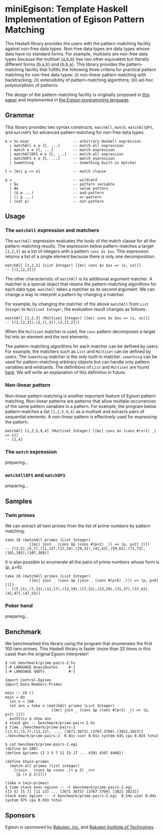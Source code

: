 # miniEgison: Template Haskell Implementation of Egison Pattern Matching

This Haskell library provides the users with the pattern-matching facility against non-free data types.
Non-free data types are data types whose data have no standard forms.
For example, multisets are non-free data types because the multiset {a,b,b} has two other equivalent but literally different forms {b,a,b} and {b,b,a}.
This library provides the pattern-matching facility that fulfills the following three criteria for practical pattern matching for non-free data types: (i) non-linear pattern matching with backtracking; (ii) extensibility of pattern-matching algorithms; (iii) ad-hoc polymorphism of patterns.

The design of the pattern-matching facility is originally proposed in [this paper](https://arxiv.org/abs/1808.10603) and implemented in [the Egison programming language](http://github.com/egison/egison/).

## Grammar

This library provides two syntax constructs, `matchAll`, `match`, `matchAllDFS`, and `matchDFS` for advanced pattern matching for non-free data types.

```
e = hs-expr                    -- arbitrary Haskell expression
  | matchAll e e [C, ...]      -- match-all expression
  | match e e [C, ...]         -- match expression
  | matchAllDFS e e [C, ...]   -- match-all expression
  | matchDFS e e [C, ...]      -- match expression
  | Something                  -- Something built-in matcher

C = [mc| p => e]               -- match clause

p = _                          -- wildcard
  | $x                         -- pattern variable
  | #e                         -- value pattern
  | (& p ...)                  -- and-pattern
  | (| p ...)                  -- or-pattern
  | (not p)                    -- not-pattern
```

## Usage

### The `matchAll` expression and matchers

The `matchAll` expression evaluates the body of the match clause for all the pattern-matching results.
The expression below pattern-matches a target `[1,2,3]` as a list of integers with a pattern `cons $x $xs`.
This expression returns a list of a single element because there is only one decomposition.

```
matchAll [1,2,3] (List Integer) [[mc| cons $x $xs => (x, xs)]]
-- [(1,[2,3])]
```

The other characteristic of `matchAll` is its additional argument matcher.
A matcher is a special object that retains the pattern-matching algorithms for each data type.
`matchAll` takes a matcher as its second argument.
We can change a way to interpret a pattern by changing a matcher.

For example, by changing the matcher of the above `matchAll` from `List Integer` to `Multiset Integer`, the evaluation result changes as follows:

```
matchAll [1,2,3] (Multiset Integer) [[mc| cons $x $xs => (x, xs)]]
-- [(1,[2,3]),(2,[1,3]),(3,[1,2])]
```

When the `Multiset` matcher is used, the `cons` pattern decomposes a target list into an element and the rest elements.

The pattern-matching algorithms for each matcher can be defined by users.
For example, the matchers such as `List` and `Multiset` can be defined by users.
The `Something` matcher is the only built-in matcher.
`something` can be used for pattern-matching arbitrary objects but can handle only pattern variables and wildcards.
The definitions of `List` and `Multiset` are found [here](https://github.com/egison/egison-haskell/blob/master/src/Control/Egison/Matcher.hs).
We will write an explanation of this definition in future.

### Non-linear pattern

Non-linear pattern matching is another important feature of Egison pattern matching.
Non-linear patterns are patterns that allow multiple occurrences of the same pattern variables in a pattern.
For example, the program below pattern-matches a list `[1,2,5,9,4]` as a multiset and extracts pairs of sequential elements.
A non-linear pattern is effectively used for expressing the pattern.

```
matchAll [1,2,5,9,4] (Multiset Integer) [[mc| cons $x (cons #(x+1) _) => x]]
-- [1,4]
```

### The `match` expression

preparing...

### `matchAllDFS` and `matchDFS`

preparing...

## Samples

### Twin primes

We can extract all twin primes from the list of prime numbers by pattern matching:

```
take 10 (matchAll primes (List Integer)
           [[mc| join _ (cons $p (cons #(p+2) _)) => (p, p+2) |]])
-- [(3,5),(5,7),(11,13),(17,19),(29,31),(41,43),(59,61),(71,73),(101,103),(107,109)]
```

It is also possible to enumerate all the pairs of prime numbers whose form is (p, p+6):

```
take 10 (matchAll primes (List Integer)
           [[mc| join _ (cons $p (join _ (cons #(p+6) _))) => (p, p+6) |]])
-- [(5,11),(7,13),(11,17),(13,19),(17,23),(23,29),(31,37),(37,43),(41,47),(47,53)]
```

### Poker hand

preparing...


## Benchmark

We benchmarked this library using the program that enumerates the first 100 twin primes.
This Haskell library is faster (more than 20 times in this case) than the original Egison interpreter!

```
$ cat benchmark/prime-pairs-2.hs
{-# LANGUAGE QuasiQuotes     #-}
{-# LANGUAGE GADTs           #-}

import Control.Egison
import Data.Numbers.Primes

main :: IO ()
main = do
  let n = 100
  let ans = take n (matchAll primes (List Integer)
                     [[mc| join _ (cons $p (cons #(p+2) _)) => (p, p+2) |]])
  putStrLn $ show ans
$ stack ghc -- benchmark/prime-pairs-2.hs
$ time ./benchmark/prime-pairs-2
[(3,5),(5,7),(11,13), ..., (3671,3673),(3767,3769),(3821,3823)]
./benchmark/prime-pairs-2  0.01s user 0.01s system 64% cpu 0.024 total
```

```
$ cat benchmark/prime-pairs-2.egi
(define $n 100)
(define $primes {2 3 5 7 11 13 17 ... 4391 4397 4409})

(define $twin-primes
  (match-all primes (list integer)
    [<join _ <cons $p <cons ,(+ p 2) _>>>
     [p (+ p 2)]]))

(take n twin-primes)
$ time stack exec egison -- -t benchmark/prime-pairs-2.egi
{[3 5] [5 7] [11 13] ... [3671 3673] [3767 3769] [3821 3823]}
stack exec egison -- -t benchmark/prime-pairs-2.egi  0.54s user 0.04s system 97% cpu 0.593 total
```

## Sponsors

Egison is sponsored by [Rakuten, Inc.](http://global.rakuten.com/corp/) and [Rakuten Institute of Technology](http://rit.rakuten.co.jp/).
